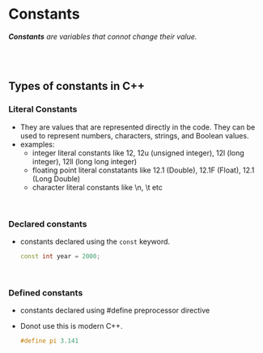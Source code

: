 # Constants

_**Constants** are variables that connot change their value._

<br>
<br>

## Types of constants in C++

### Literal Constants

- They are values that are represented directly in the code. They can be used to represent numbers, characters, strings, and Boolean values.
- examples:
  - integer literal constants like 12, 12u (unsigned integer), 12l (long integer), 12ll (long long integer)
  - floating point literal constatants like 12.1 (Double), 12.1F (Float), 12.1 (Long Double)
  - character literal constants like \n, \t etc

<br>

### Declared constants

- constants declared using the `const` keyword.

  ```cpp
  const int year = 2000;
  ```

<br>

### Defined constants

- constants declared using #define preprocessor directive
- Donot use this is modern C++.

  ```cpp
  #define pi 3.141
  ```

